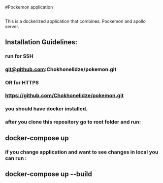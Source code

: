 #Pockemon application


##
This is a dockerized application that combines: Pockemon and apollo server.


## Installation Guidelines: 
### run for SSH
### git@github.com:Chokhonelidze/pokemon.git
### OR for HTTPS
### https://github.com/Chokhonelidze/pokemon.git

### you should have docker installed.
### after you clone this repository go to root folder and run:
## docker-compose up 

### if you change application and want to see changes in local you can run :
## docker-compose up --build 